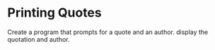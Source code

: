 # Printing Quotes
Create a program that prompts for a quote and an author. display the quotation and author.